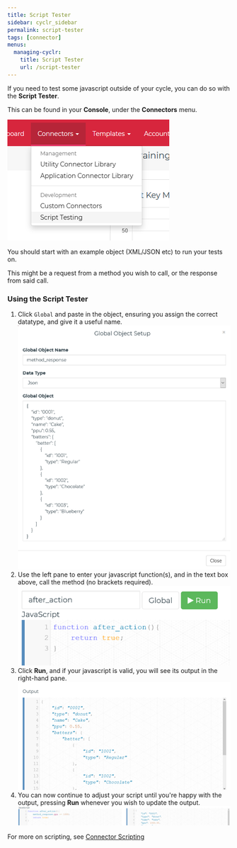 ```yaml
---
title: Script Tester
sidebar: cyclr_sidebar
permalink: script-tester
tags: [connector]
menus:
  managing-cyclr:
    title: Script Tester
    url: /script-tester
---
```


If you need to test some javascript outside of your cycle, you can do so with the **Script Tester**.

This can be found in your **Console**, under the **Connectors** menu. 

![Script Testing Menu Location](./images/script-testing-menu.png)

You should start with an example object (XML/JSON etc) to run your tests on.

This might be a request from a method you wish to call, or the response from said call.

### Using the Script Tester

1. Click `Global` and paste in the object, ensuring you assign the correct datatype, and give it a useful name.<br>
    ![Global Object Setup](./images/global-object-setup.png)
2. Use the left pane to enter your javascript function(s), and in the text box above, call the method (no brackets required).<br>
    ![Declare Function](./images/declare-function.png)
3. Click **Run**, and if your javascript is valid, you will see its output in the right-hand pane.<br>
    ![Output Pane](./images/output-pane.png)
4. You can now continue to adjust your script until you're happy with the output, pressing **Run** whenever you wish to update the output.<br>
    ![Example Script Test](./images/example-script-test.png)

For more on scripting, see [Connector Scripting](https://docs.cyclr.com/connector-scripting)
